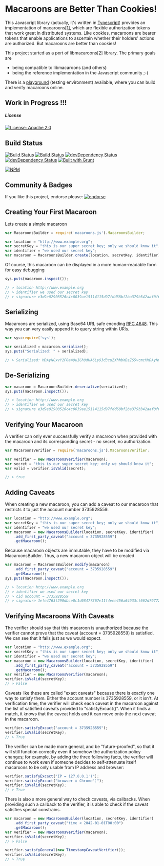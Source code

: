 Macaroons are Better Than Cookies!
==================================

This Javascript library (actually, it's written in [Typescript](http://www.typescriptlang.org/))
provides an implementation of macaroons[[1]](http://research.google.com/pubs/pub41892.html),
which are flexible authorization tokens that work great in distributed systems.
Like cookies, macaroons are bearer tokens that enable applications to ascertain whether their
holders' actions are authorized.  But macaroons are better than cookies!

This project started as a port of libmacaroons[[2]](https://github.com/rescrv/libmacaroons) library.
The primary goals are
   * being compatible to libmacaroons (and others)
   * being the reference implementation in the Javascript community ;-)

There is a [playground](http://www.macaroons.io/) (testing environment) available,
where you can build and verify macaroons online. 

## Work in Progress !!!

##### License

[![License: Apache 2.0](https://img.shields.io/:license-Apache%202.0-blue.svg)](http://www.apache.org/licenses/LICENSE-2.0)


Build Status
--------------------

[![Build Status](https://travis-ci.org/nitram509/jmacaroons.svg?branch=master)](https://travis-ci.org/nitram509/macaroons.js)
[![Build Status](https://drone.io/github.com/nitram509/macaroons.js/status.png)](https://drone.io/github.com/nitram509/macaroons.js/latest)
[![devDependency Status](https://david-dm.org/nitram509/macaroons.js.png)](https://david-dm.org/nitram509/macaroons.js)
[![devDependency Status](https://david-dm.org/nitram509/macaroons.js/dev-status.png)](https://david-dm.org/nitram509/macaroons.js#info=devDependencies)
[![Built with Grunt](https://cdn.gruntjs.com/builtwith.png)](http://gruntjs.com/)

[![NPM](https://nodei.co/npm/macaroons.js.png)](https://nodei.co/npm/macaroons.js/)

Community & Badges
--------------------

If you like this project, endorse please: [![endorse](https://api.coderwall.com/nitram509/endorsecount.png)](https://coderwall.com/nitram509)


Creating Your First Macaroon
----------------------------------

Lets create a simple macaroon
````Javascript
var MacaroonsBuilder = require('macaroons.js').MacaroonsBuilder;

var location = "http://www.example.org";
var secretKey = "this is our super secret key; only we should know it";
var identifier = "we used our secret key";
var macaroon = MacaroonsBuilder.create(location, secretKey, identifier);
````

Of course, this macaroon can be displayed in a more human-readable form
for easy debugging
````Javascript
sys.puts(macaroon.inspect());

// > location http://www.example.org
// > identifier we used our secret key
// > signature e3d9e02908526c4c0039ae15114115d97fdd68bf2ba379b342aaf0f617d0552f
````


Serializing
----------------------------------

Macaroons are serialized, using Base64 URL safe encoding [RFC 4648](http://www.ietf.org/rfc/rfc4648.txt).
This way you can very easily append it to query string within URIs.

````Javascript
var sys=require('sys');

var serialized = macaroon.serialize();
sys.puts("Serialized: " + serialized);

// > Serialized: MDAyNGxvY2F0aW9uIGh0dHA6Ly93d3cuZXhhbXBsZS5vcmcKMDAyNmlkZW50aWZpZXIgd2UgdXNlZCBvdXIgc2VjcmV0IGtleQowMDJmc2lnbmF0dXJlIOPZ4CkIUmxMADmuFRFBFdl_3Wi_K6N5s0Kq8PYX0FUvCg
````


De-Serializing
----------------------------------

````Javascript
var macaroon = MacaroonsBuilder.deserialize(serialized);
sys.puts(macaroon.inspect());

// > location http://www.example.org
// > identifier we used our secret key
// > signature e3d9e02908526c4c0039ae15114115d97fdd68bf2ba379b342aaf0f617d0552f
````


Verifying Your Macaroon
----------------------------------

A verifier can only ever successfully verify a macaroon
when provided with the macaroon and its corresponding secret - no secret, no authorization.

````Javascript
var MacaroonsVerifier = require('macaroons.js').MacaroonsVerifier;

var verifier = new MacaroonsVerifier(macaroon);
var secret = "this is our super secret key; only we should know it";
var valid = verifier.isValid(secret);

// > true
````


Adding Caveats
-----------------------------------

When creating a new macaroon, you can add a caveat to our macaroon that
restricts it to just the account number 3735928559.
````Javascript
var location = "http://www.example.org";
var secretKey = "this is our super secret key; only we should know it";
var identifier = "we used our secret key";
var macaroon = new MacaroonsBuilder(location, secretKey, identifier)
    .add_first_party_caveat("account = 3735928559")
    .getMacaroon();
````

Because macaroon objects are immutable, they have to be modified
via MacaroonsBuilder. Thus, a new macaroon object will be created.
````Javascript
var macaroon = MacaroonsBuilder.modify(macaroon)
    .add_first_party_caveat("account = 3735928559")
    .getMacaroon();
sys.puts(macaroon.inspect());

// > location http://www.example.org
// > identifier we used our secret key
// > cid account = 3735928559
// > signature 1efe4763f290dbce0c1d08477367e11f4eee456a64933cf662d79772dbb82128
````


Verifying Macaroons With Caveats
--------------------------------

The verifier should say that this macaroon is unauthorized because
the verifier cannot prove that the caveat (account = 3735928559) is satisfied.
We can see that it fails just as we would expect.
````Javascript
var location = "http://www.example.org";
var secretKey = "this is our super secret key; only we should know it";
var identifier = "we used our secret key";
var macaroon = new MacaroonsBuilder(location, secretKey, identifier)
    .add_first_party_caveat("account = 3735928559")
    .getMacaroon();
var verifier = new MacaroonsVerifier(macaroon);
verifier.isValid(secretKey);
// > False
````

Caveats like these are called "exact caveats" because there is exactly one way
to satisfy them.  Either the account number is 3735928559, or it isn't.  At
verification time, the verifier will check each caveat in the macaroon against
the list of satisfied caveats provided to "satisfyExcact()".  When it finds a
match, it knows that the caveat holds and it can move onto the next caveat in
the macaroon.
````Javascript
verifier.satisfyExcact("account = 3735928559");
verifier.isValid(secretKey);
// > True
````

The verifier can be made more general, and be "future-proofed",
so that it will still function correctly even if somehow the authorization
policy changes; for example, by adding the three following facts,
the verifier will continue to work even if someone decides to
self-attenuate itself macaroons to be only usable from IP address and browser:
````Javascript
verifier.satisfyExcact("IP = 127.0.0.1')");
verifier.satisfyExcact("browser = Chrome')");
verifier.isValid(secretKey);
// > True
````

There is also a more general way to check caveats, via callbacks.
When providing such a callback to the verifier,
it is able to check if the caveat satisfies special constrains.
````Javascript
var macaroon = new MacaroonsBuilder(location, secretKey, identifier)
    .add_first_party_caveat("time < 2042-01-01T00:00")
    .getMacaroon();
var verifier = new MacaroonsVerifier(macaroon);
verifier.isValid(secretKey);
// > False

verifier.satisfyGeneral(new TimestampCaveatVerifier());
verifier.isValid(secretKey);
// > True
````
